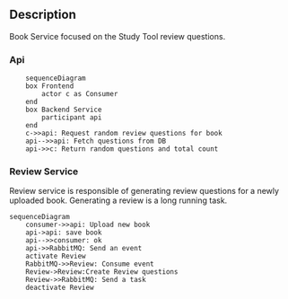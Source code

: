 ## Description
Book Service focused on the Study Tool review questions.
### Api
```mermaid
    sequenceDiagram
    box Frontend
        actor c as Consumer
    end
    box Backend Service
        participant api
    end
    c->>api: Request random review questions for book
    api-->>api: Fetch questions from DB
    api->>c: Return random questions and total count
```
### Review Service
Review service is responsible of generating review questions for a newly uploaded book. Generating a review is a long running task.

```mermaid
sequenceDiagram
    consumer->>api: Upload new book
    api->api: save book
    api-->>consumer: ok
    api->>RabbitMQ: Send an event
    activate Review
    RabbitMQ->>Review: Consume event
    Review->Review:Create Review questions
    Review->>RabbitMQ: Send a task
    deactivate Review
```